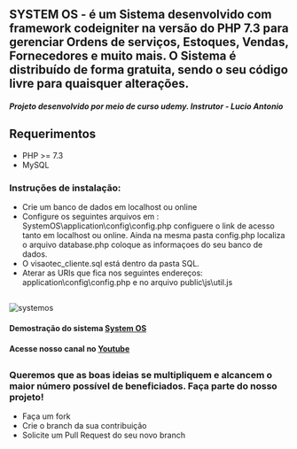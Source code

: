 ## SYSTEM OS - é um  Sistema desenvolvido com framework codeigniter na versão do PHP 7.3 para gerenciar  Ordens de serviços, Estoques, Vendas, Fornecedores e muito mais. O Sistema é distribuído de forma gratuita, sendo o seu código livre para quaisquer alterações.
##### Projeto desenvolvido por meio de curso udemy. Instrutor -  Lucio Antonio 
## Requerimentos
* PHP >= 7.3
* MySQL

### Instruções de instalação:
* Crie um banco de dados em localhost ou online
* Configure os seguintes arquivos em : SystemOS\application\config\config.php
 configuere o  link de acesso tanto em localhost ou online.
 Ainda na mesma pasta config.php localiza o arquivo database.php coloque as informaçoes do seu banco de dados.
* O visaotec_cliente.sql  está dentro da pasta SQL.
* Aterar as URls que fica nos seguintes endereços: application\config\config.php  e no arquivo public\js\util.js
  ##

![systemos](https://github.com/visaotec/SystemOS/blob/main/systemos.PNG)

#### Demostração do sistema [System OS](https://youtu.be/oIEcnryowpA)
#### Acesse nosso canal no [Youtube](https://www.youtube.com/channel/UCrQgt3TC4XIX9jxLkiENBRA)
##
### Queremos que as boas ideias se multipliquem e alcancem o maior número possível de beneficiados. Faça parte do nosso projeto!  
* Faça um fork
* Crie o branch da sua contribuição
* Solicite um Pull Request do seu novo branch

